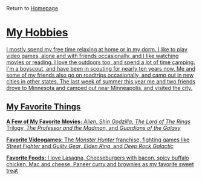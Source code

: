 <link rel="stylesheet" href="mystyle.css">
Return to <a href= "https://github.com/BDBluhm/INFOTC-1000-Midterm/blob/main/README.md"> Homepage

# My Hobbies
I mostly spend my free time relaxing at home or in my dorm. I like to play video games, alone and with friends occasionally, and I like watching movies or reading. I love the outdoors too, and spend a lot of time camping. I'm a boyscout, and have been in scouting for nearly ten years now. Me and some of my friends also go on roadtrips occasionally, and camp out in new cities in other states. The last week of summer this year me and two friends drove to Minnesota and camped out near Minneapolis, and visited the city.

## My Favorite Things
**A Few of My Favorite Movies:**
*Alien*, *Shin Godzilla*, *The Lord of The Rings* Trilogy, *The Professor and the Madman*, and *Guardians of the Galaxy*

**Favorite Videogames:**
The *Monster Hunter* franchise, fighting games like *Street Fighter* and *Guilty Gear*, *Elden Ring*, and *Deep Rock Galactic*

**Favorite Foods:**
I love Lasagna, Cheeseburgers with bacon, spicy buffalo chicken, Mac and cheese, Paneer curry and brownies as my favorite sweet treat

